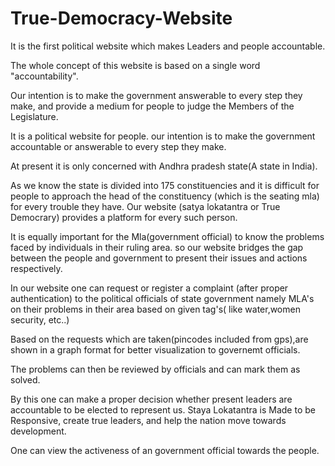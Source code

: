 # True-Democracy-Website
It is the first political website which makes Leaders and people accountable. 

The whole concept of this website is based on a single word "accountability".

Our intention is to make the government answerable to every step they make, and provide a medium for people to judge the Members of the Legislature. 

It is a political website for people. our intention is to make the government accountable or answerable to every step they make.

At present it is only concerned with Andhra pradesh state(A state in India).

As we know the state is divided into 175 constituencies and it is difficult for people to approach the head of the constituency (which is the seating mla) for every trouble they have. Our website (satya lokatantra or True Democrary) provides a platform for every such person.

It is equally important for the Mla(government official) to know the problems faced by individuals in their ruling area. so our website bridges the gap between the people and government to present their issues and actions respectively.

In our website one can request or register a complaint (after proper authentication) to the political officials of state government namely MLA's on their problems in their area based on given tag's( like water,women security, etc..)

Based on the requests which are taken(pincodes included from gps),are shown in a graph format for better visualization to governemt officials.

The problems can then be reviewed by officials and can mark them as solved.

By this one can make a proper decision whether present leaders are accountable to be elected to represent us.
Staya Lokatantra is Made to be Responsive, create true leaders, and help the nation move towards development. 

One can view the activeness of an government official towards the people.
